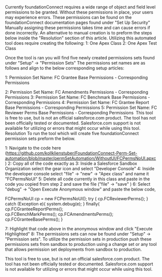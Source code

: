 Currently foundationConnect requires a wide range of object and field level permissions to be granted. Without these permissions in place, your users may experience errors.
These permissions can be found on the foundationConnect documentation pages found under "Set Up Security" 
Manually assigning these permissions takes time and can cause errors if done incorrectly. An alternative to manual creation is to preform the steps below inside the "Resolution" section of this article. 
Utilizing this automated tool does require creating the following:
1: One Apex Class
2: One Apex Test Class

Once the tool is ran you will find five newly created permissions sets found under "Setup" -> "Permission Sets" The permissions set names are as follows and align to the below corresponding setup articles:

1: Permission Set Name: FC Grantee Base Permissions - Corresponding Permissions

2: Permission Set Name: FC Amendments Permissions - Corresponding Permissions
3: Permission Set Name: FC Benchmark Base Permissions - Corresponding Permissions
4: Permission Set Name: FC Grantee Report Base Permissions - Corresponding Permissions
5: Permission Set Name: FC Reviewer Perms Base Permissions - Corresponding Permissions
​​​​​​​
This tool is free to use, but is not an official salesforce.com product. The tool has not been officially tested or documented. Salesforce.com support is not available for utilizing or errors that might occur while using this tool. 
Resolution
To run the tool which will create five foundationConnect permission sets preform the below. 

1: Navigate to the code here (https://github.com/kollklienstuber/FoundationConnect-Perm-Set-automation/blob/master/permSetAutomation/WithoutUI/FCPermsNoUI.apxc)
2: Copy all of the code exactly as
3: Inside a Salesforce Sandbox Organization select the gear icon and select "Developer Console" 
4: Inside the developer console select "file" -> "new" -> "Apex class" and name it "FCPermsNoUI" 
5: Delete all code currently in this class and paste in the code you copied from step 2 and save the file ("file" -> "save" )
6: Select "debug" -> "Open Execute Anonymous window" and paste the below code,
 
FCPermsNoUI cp = new FCPermsNoUI();
try {
cp.FCReviewerPerms();
}
catch (Exception e){
system.debug(e);
}
finally{
cp.FCGranteeReportPerms();     
cp.FCBenchMarkPerms();
cp.FCAmendmentsPerms();
cp.FCGranteeBasePerms();
}


7: Highlight that code above in the anonymous window and click "Execute Highlighted" 
8: The permissions sets can now be found under "Setup" -> "Permission sets". To utilize the permission sets in production push these permissions sets from sandbox to production using a change set or any tool that allows permission set deployments from sandbox to production. 

This tool is free to use, but is not an official salesforce.com product. The tool has not been officially tested or documented. Salesforce.com support is not available for utilizing or errors that might occur while using this tool.
